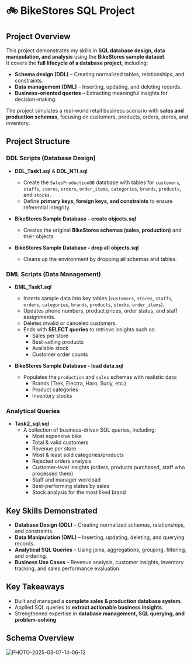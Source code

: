 # 🚲 BikeStores SQL Project  

## Project Overview  
This project demonstrates my skills in **SQL database design, data manipulation, and analysis** using the **BikeStores sample dataset**.  
It covers the **full lifecycle of a database project**, including:  
- **Schema design (DDL)** – Creating normalized tables, relationships, and constraints.  
- **Data management (DML)** – Inserting, updating, and deleting records.  
- **Business-oriented queries** – Extracting meaningful insights for decision-making.  

The project simulates a real-world retail business scenario with **sales and production schemas**, focusing on customers, products, orders, stores, and inventory.  


## Project Structure  

### DDL Scripts (Database Design)  
- **DDL_Task1.sql** & **DDL_NTI.sql**  
  - Create the `SalesProductionDB` database with tables for `customers`, `staffs`, `stores`, `orders`, `order_items`, `categories`, `brands`, `products`, and `stocks`.  
  - Define **primary keys, foreign keys, and constraints** to ensure referential integrity.  

- **BikeStores Sample Database - create objects.sql**  
  - Creates the original **BikeStores schemas (sales, production)** and their objects.  

- **BikeStores Sample Database - drop all objects.sql**  
  - Cleans up the environment by dropping all schemas and tables.  


### DML Scripts (Data Management)  
- **DML_Task1.sql**  
  - Inserts sample data into key tables (`customers`, `stores`, `staffs`, `orders`, `categories`, `brands`, `products`, `stocks`, `order_items`).  
  - Updates phone numbers, product prices, order status, and staff assignments.  
  - Deletes invalid or canceled customers.  
  - Ends with **SELECT queries** to retrieve insights such as:  
    - Sales per store  
    - Best-selling products  
    - Available stock  
    - Customer order counts  

- **BikeStores Sample Database - load data.sql**  
  - Populates the `production` and `sales` schemas with realistic data:  
    - Brands (Trek, Electra, Haro, Surly, etc.)  
    - Product categories  
    - Inventory stocks  


### Analytical Queries  
- **Task2_sql.sql**  
  - A collection of business-driven SQL queries, including:  
    - Most expensive bike  
    - Total & valid customers  
    - Revenue per store  
    - Most & least sold categories/products  
    - Rejected orders analysis  
    - Customer-level insights (orders, products purchased, staff who processed them)  
    - Staff and manager workload  
    - Best-performing states by sales  
    - Stock analysis for the most liked brand  


## Key Skills Demonstrated  
- **Database Design (DDL)** – Creating normalized schemas, relationships, and constraints.  
- **Data Manipulation (DML)** – Inserting, updating, deleting, and querying records.  
- **Analytical SQL Queries** – Using joins, aggregations, grouping, filtering, and ordering.  
- **Business Use Cases** – Revenue analysis, customer insights, inventory tracking, and sales performance evaluation.  


## Key Takeaways  
- Built and managed a **complete sales & production database system**.  
- Applied SQL queries to **extract actionable business insights**.  
- Strengthened expertise in **database management, SQL querying, and problem-solving**.  

## Schema Overview
![PHOTO-2025-03-07-14-06-12](https://github.com/user-attachments/assets/9ad022cd-6f08-4db2-ba63-80a85d213e00)
